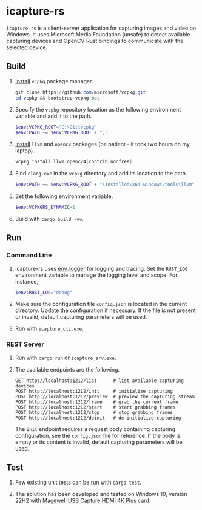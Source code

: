 # icapture-rs

`icapture-rs` is a client-server application for capturing images and video on Windows. It uses Microsoft Media Foundation (unsafe) to detect available capturing devices and OpenCV Rust bindings to communicate with the selected device.

## Build

1. [Install](https://learn.microsoft.com/en-us/vcpkg/get_started/get-started?pivots=shell-cmd#1---set-up-vcpkg) `vcpkg` package manager.

   ```PowerShell
   git clone https://github.com/microsoft/vcpkg.git
   cd vcpkg && bootstrap-vcpkg.bat
   ```

2. Specify the `vcpkg` repository location as the following environment variable and add it to the path.

   ```PowerShell
   $env:VCPKG_ROOT="C:\Git\vcpkg"
   $env:PATH += $env:VCPKG_ROOT + ";"
   ```

3. [Install](https://github.com/twistedfall/opencv-rust/blob/master/INSTALL.md#windows-package) `llvm` and `opencv` packages (be patient - it took two hours on my laptop).

   ```PowerShell
   vcpkg install llvm opencv4[contrib,nonfree]
   ```

4. Find `clang.exe` in the `vcpkg` directory and add its location to the path.

   ```PowerShell
   $env:PATH += $env:VCPKG_ROOT + "\installed\x64-windows\tools\llvm" + ";"
   ```

5. Set the following environment variable.

   ```PowerShell
   $env:VCPKGRS_DYNAMIC=1
   ```

6. Build with `cargo build -vv`.

## Run

### Command Line

1. icapture-rs uses [env_logger](https://docs.rs/env_logger/latest/env_logger/index.html) for logging and tracing. Set the `RUST_LOG` environment variable to manage the logging level and scope. For instance,

   ```PowerShell
   $env:RUST_LOG="debug"
   ```

2. Make sure the configuration file `config.json` is located in the current directory. Update the configuration if necessary. If the file is not present or invalid, default capturing parameters will be used.

3. Run with `icapture_cli.exe`.

### REST Server

1. Run with `cargo run` or `icapture_srv.exe`.

2. The available endpoints are the following.

   ```
   GET http://localhost:1212/list      # list available capturing devices
   POST http://localhost:1212/init     # initialize capturing
   POST http://localhost:1212/preview  # preview the capturing stream
   POST http://localhost:1212/frame    # grab the current frame
   POST http://localhost:1212/start    # start grabbing frames
   POST http://localhost:1212/stop     # stop grabbing frames
   POST http://localhost:1212/deinit   # de-initialize capturing
   ```

   The `init` endpoint requires a request body containing capturing configuration, see the `config.json` file for reference. If the body is empty or its content is invalid, default capturing parameters will be used.

## Test

1. Few existing unit tests can be run with `cargo test`.

2. The solution has been developed and tested on Windows 10, version 22H2 with [Magewell USB Capture HDMI 4K Plus](https://www.magewell.com/products/usb-capture-hdmi-4k-plus) card.
